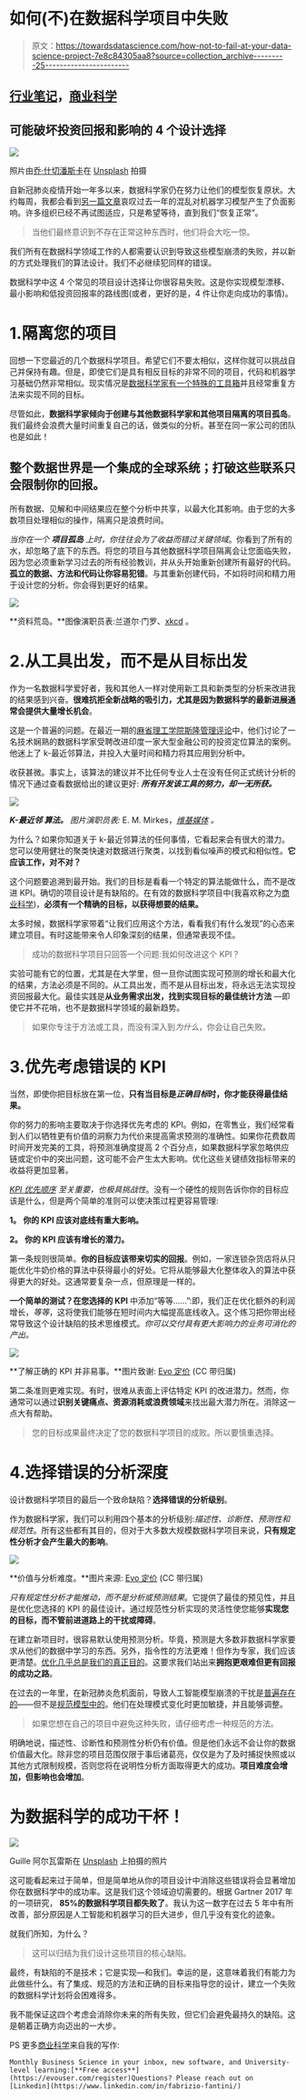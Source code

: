 # 如何(不)在数据科学项目中失败

> 原文：<https://towardsdatascience.com/how-not-to-fail-at-your-data-science-project-7e8c84305aa8?source=collection_archive---------25----------------------->

## [行业笔记](https://towardsdatascience.com/tagged/notes-from-industry)，[商业科学](https://medium.com/tag/business-science)

## 可能破坏投资回报和影响的 4 个设计选择

![](img/0b377a00af71597b0efb9c44a168ca87.png)

照片由[乔·什切潘斯卡](https://unsplash.com/@joszczepanska?utm_source=medium&utm_medium=referral)在 [Unsplash](https://unsplash.com?utm_source=medium&utm_medium=referral) 拍摄

自新冠肺炎疫情开始一年多以来，数据科学家仍在努力让他们的模型恢复原状。大约每周，我都会看到[另一篇文章](https://venturebeat.com/2021/05/01/data-science-in-a-post-covid-world/)哀叹过去一年的混乱对机器学习模型产生了负面影响。许多组织已经不再试图适应，只是希望等待，直到我们“恢复正常”。

> 当他们最终意识到不存在正常这种东西时，他们将会大吃一惊。

我们所有在数据科学领域工作的人都需要认识到导致这些模型崩溃的失败，并以新的方式处理我们的算法设计。我们不必继续犯同样的错误。

数据科学中这 4 个常见的项目设计选择让你很容易失败。这是你实现模型漂移、最小影响和低投资回报率的路线图(或者，更好的是，4 件让你走向成功的事情)。

# 1.隔离您的项目

回想一下您最近的几个数据科学项目。希望它们不要太相似，这样你就可以挑战自己并保持有趣。但是，即使它们是具有相反目标的非常不同的项目，代码和机器学习基础仍然非常相似。现实情况是[数据科学家有一个特殊的工具箱](https://hbr.org/2018/08/what-data-scientists-really-do-according-to-35-data-scientists)并且经常重复方法来实现不同的目标。

尽管如此，**数据科学家倾向于创建与其他数据科学家和其他项目隔离的项目孤岛**。我们最终会浪费大量时间重复自己的话，做类似的分析。甚至在同一家公司的团队也是如此！

## **整个数据世界是一个集成的全球系统**；打破这些联系只会限制你的回报。

所有数据、见解和中间结果应在整个分析中共享，以最大化其影响。由于您的大多数项目处理相似的操作，隔离只是浪费时间。

*当你在一个* ***项目孤岛*** *上时，你往往会为了收益而错过关键领域*。你看到了所有的水，却忽略了底下的东西。将您的项目与其他数据科学项目隔离会让您面临失败，因为您必须重新学习过去的所有经验教训，并从头开始重新创建所有最好的代码。**孤立的数据、方法和代码让你容易犯错**。与其重新创建代码，不如将时间和精力用于设计您的分析。你会得到更好的结果。

![](img/38eaf6a7d6136f479f86a170a5c1e9ae.png)

**资料荒岛。**图像演职员表:兰道尔·门罗、[xkcd](https://xkcd.com/731/) 。

# 2.从工具出发，而不是从目标出发

作为一名数据科学爱好者，我和其他人一样对使用新工具和新类型的分析来改进我的结果感到兴奋。**很难抗拒全新战略的吸引力，尤其是因为数据科学的最新进展通常会提供大量增长机会**。

这是一个普遍的问题。在最近一期的[麻省理工学院斯隆管理评论](https://sloanreview.mit.edu/article/why-so-many-data-science-projects-fail-to-deliver/?og=Leadership+Infinite)中，他们讨论了一名技术娴熟的数据科学家受聘改进印度一家大型金融公司的投资定位算法的案例。他迷上了 k-最近邻算法，并投入大量时间和精力将其应用到分析中。

收获甚微。事实上，该算法的建议并不比任何专业人士在没有任何正式统计分析的情况下通过查看数据给出的建议更好: ***所有开发该工具的努力，却一无所获。***

![](img/1f51cf768cbd41bfcf428c8c2f59fe09.png)

***K-最近邻* *算法。*** *图片演职员表:* E. M. Mirkes，[*维基媒体*](https://commons.wikimedia.org/wiki/File:Map1NNReducedDataSet.png) *。*

为什么？如果你知道关于 k-最近邻算法的任何事情，它看起来会有很大的潜力。您可以使用健壮的聚类快速对数据进行聚类，以找到看似噪声的模式和相似性。**它应该工作，对不对？**

这个问题要追溯到最开始。我们的目标是看看一个特定的算法能做什么，而不是改进 KPI。确切的项目设计是有缺陷的。在有效的数据科学项目中(我喜欢称之为[商业科学](/data-science-is-dead-long-live-business-science-a3059fe84e6c))，**必须有一个精确的目标，以获得想要的结果。**

太多时候，数据科学家带着“让我们应用这个方法，看看我们有什么发现”的心态来建立项目。有时这能带来令人印象深刻的结果，但通常表现不佳。

> 成功的数据科学项目只回答一个问题:我如何改进这个 KPI？

实验可能有它的位置，尤其是在大学里，但一旦你试图实现可预测的增长和最大化的结果，方法必须是不同的。从工具出发，而不是从目标出发，将永远无法实现投资回报最大化。最佳实践是**从业务需求出发，找到实现目标的最佳统计方法** —即使它并不花哨，也不是数据科学领域的最新趋势。

> 如果你专注于方法或工具，而没有深入到*为什么*，你会让自己失败。

# 3.优先考虑错误的 KPI

当然，即使你把目标放在第一位，**只有当目标是*正确目标*时，你才能获得最佳结果。**

你的努力的影响主要取决于你选择优先考虑的 KPI。例如，在零售业，我们经常看到人们以牺牲更有价值的洞察力为代价来提高需求预测的准确性。如果你花费数周时间开发完美的工具，将预测准确度提高 2 个百分点，如果数据科学家忽略供应链或定价中的突出问题，这可能不会产生太大影响。优化这些关键绩效指标带来的收益将更加显著。

[*KPI 优先顺序*](https://www.sciencedirect.com/science/article/pii/S221282711830252X) *至关重要，也极具挑战性*。没有一个硬性的规则告诉你你的目标应该是什么，但是两个简单的准则可以使决策过程更容易管理:

**1。** **你的 KPI 应该对底线有重大影响。**

**2。** **你的 KPI 应该有增长的潜力。**

第一条规则很简单。**你的目标应该带来切实的回报**。例如，一家连锁杂货店将从只能优化牛奶价格的算法中获得最小的好处。它将从能够最大化整体收入的算法中获得更大的好处。这通常要复杂一点，但原理是一样的。

**一个简单的测试？在您选择的 KPI** 中添加“等等……”:即，我们正在优化额外的利润增长，*等等*，这将使我们能够在短时间内大幅提高底线收入。这个练习把你带出经常导致这个设计缺陷的技术思维模式。*你可以交付具有更大影响力的业务可消化的产出。*

![](img/fa4270e93deb8d9ead985a7249cf8321.png)

**了解正确的 KPI 并非易事。**图片致谢: [Evo 定价](https://evopricing.com/) (CC 带归属)

第二条准则更难实现。有时，很难从表面上评估特定 KPI 的改进潜力。然而，你通常可以通过**识别关键痛点、资源消耗或浪费领域**来找出最大潜力所在。消除这一点大有帮助。

> 您的目标成果最终决定了您的数据科学项目的成败。所以要慎重选择。

# 4.选择错误的分析深度

设计数据科学项目的最后一个致命缺陷？**选择错误的分析级别**。

作为数据科学家，我们可以利用四个基本的分析级别:*描述性、诊断性、预测性和规范性*。所有这些都有其目的，但对于大多数大规模数据科学项目来说，**只有规定性分析才会产生最大的影响**。

![](img/017e016d91bac8f7c8e251e9ff929c7b.png)

**价值与分析难度。**图片来源: [Evo 定价](https://evopricing.com/) (CC 带归属)

*只有规定性分析才能推动，而不是分析或预测结果*。它提供了最佳的预见性，并且是优化您选择的 KPI 的最佳设计。通过规范性分析实现的灵活性使您能够**实现您的目标，而不管前进道路上的干扰或障碍**。

在建立新项目时，很容易默认使用预测分析。毕竟，预测是大多数非数据科学家要求从他们的数据中学习的东西。另外，指令性的方法更难！但作为专家，我们应该更清楚。[优化几乎总是我们的真正目的](/to-forecast-or-not-to-forecast-that-is-the-supply-chain-question-439e0eb47b61)。这要求我们站出来**拥抱更艰难但更有回报的成功之路**。

在过去的一年里，在新冠肺炎危机面前，导致人工智能模型崩溃的干扰是[普遍存在的](https://www.mckinsey.com/business-functions/mckinsey-analytics/our-insights/global-survey-the-state-of-ai-in-2020)——但不是[规范模型中的](https://www.bcg.com/publications/2020/business-applications-artificial-intelligence-post-covid)。他们在处理模式变化时更加敏捷，并且能够调整。

> 如果您想在自己的项目中避免这种失败，请仔细考虑一种规范的方法。

明确地说，描述性、诊断性和预测性分析仍有价值。但是他们永远不会让你的数据价值最大化。除非您的项目范围仅限于事后诸葛亮，仅仅是为了及时捕捉快照或以其他方式限制规模，否则您将在说明性分析方面取得更大的成功。**项目难度会增加，但影响也会增加**。

# 为数据科学的成功干杯！

![](img/cb3b7b94679995ffa8ed7cf36f790f94.png)

Guille 阿尔瓦雷斯在 [Unsplash](https://unsplash.com?utm_source=medium&utm_medium=referral) 上拍摄的照片

这可能看起来过于简单，但是简单地从你的项目设计中消除这些错误将会显著增加你在数据科学中的成功率。这是我们这个领域迫切需要的。根据 Gartner 2017 年的一项研究， **85%的数据科学项目都失败了**。我认为这一数字在过去 5 年中有所改善，部分原因是人工智能和机器学习的巨大进步，但几乎没有变化的迹象。

就我们所知，为什么？

> 这可以归结为我们设计这些项目的核心缺陷。

最终，有缺陷的不是技术；它是实现—和我们。幸运的是，这意味着我们有能力为此做些什么。有了集成、规范的方法和正确的目标来指导您的设计，建立一个失败的数据科学计划将会困难得多。

我不能保证这四个考虑会消除你未来的所有失败，但它们会避免最持久的缺陷。这是朝着正确方向迈出的一大步。

PS 更多[商业科学](https://medium.com/tag/business-science)来自我的写作:

</data-science-lessons-were-not-learning-fast-enough-83ead4827735>  </to-forecast-or-not-to-forecast-that-is-the-supply-chain-question-439e0eb47b61>  

```
Monthly Business Science in your inbox, new software, and University-level learning:[**Free access**](https://evouser.com/register)Questions? Please reach out on [Linkedin](https://www.linkedin.com/in/fabrizio-fantini/)
```